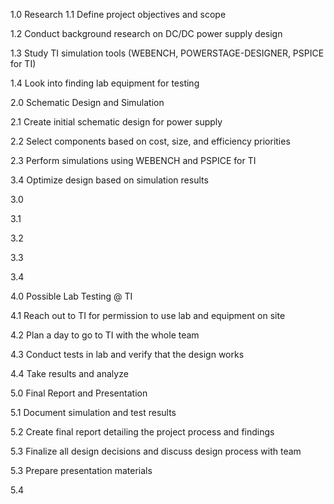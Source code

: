 1.0 Research
  1.1 Define project objectives and scope
  
  1.2 Conduct background research on DC/DC power supply design
  
  1.3 Study TI simulation tools (WEBENCH, POWERSTAGE-DESIGNER, PSPICE for TI)
  
  1.4 Look into finding lab equipment for testing

2.0 Schematic Design and Simulation

  2.1 Create initial schematic design for power supply 

  2.2 Select components based on cost, size, and efficiency priorities
  
  2.3 Perform simulations using WEBENCH and PSPICE for TI
  
  3.4 Optimize design based on simulation results

3.0 

  3.1
  
  3.2
  
  3.3
  
  3.4

4.0 Possible Lab Testing @ TI

  4.1 Reach out to TI for permission to use lab and equipment on site
  
  4.2 Plan a day to go to TI with the whole team
  
  4.3 Conduct tests in lab and verify that the design works
  
  4.4 Take results and analyze 

5.0 Final Report and Presentation

  5.1 Document simulation and test results
  
  5.2 Create final report detailing the project process and findings
  
  5.3 Finalize all design decisions and discuss design process with team
  
  5.3 Prepare presentation materials 
  
  5.4
